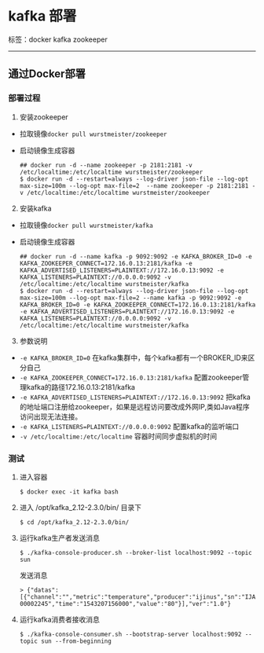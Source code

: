 ﻿# kafka 部署

标签：docker kafka zookeeper 

---

## 通过Docker部署

### 部署过程

1. 安装zookeeper
- 拉取镜像`docker pull wurstmeister/zookeeper`
- 启动镜像生成容器
    
    ```
    ## docker run -d --name zookeeper -p 2181:2181 -v /etc/localtime:/etc/localtime wurstmeister/zookeeper
    $ docker run -d --restart=always --log-driver json-file --log-opt max-size=100m --log-opt max-file=2  --name zookeeper -p 2181:2181 -v /etc/localtime:/etc/localtime wurstmeister/zookeeper
    ```
2. 安装kafka
- 拉取镜像`docker pull wurstmeister/kafka`
- 启动镜像生成容器

    ```
    ## docker run -d --name kafka -p 9092:9092 -e KAFKA_BROKER_ID=0 -e KAFKA_ZOOKEEPER_CONNECT=172.16.0.13:2181/kafka -e KAFKA_ADVERTISED_LISTENERS=PLAINTEXT://172.16.0.13:9092 -e KAFKA_LISTENERS=PLAINTEXT://0.0.0.0:9092 -v /etc/localtime:/etc/localtime wurstmeister/kafka
    $ docker run -d --restart=always --log-driver json-file --log-opt max-size=100m --log-opt max-file=2 --name kafka -p 9092:9092 -e KAFKA_BROKER_ID=0 -e KAFKA_ZOOKEEPER_CONNECT=172.16.0.13:2181/kafka -e KAFKA_ADVERTISED_LISTENERS=PLAINTEXT://172.16.0.13:9092 -e KAFKA_LISTENERS=PLAINTEXT://0.0.0.0:9092 -v /etc/localtime:/etc/localtime wurstmeister/kafka

    ```
3. 参数说明

- `-e KAFKA_BROKER_ID=0`  在kafka集群中，每个kafka都有一个BROKER_ID来区分自己
- `-e KAFKA_ZOOKEEPER_CONNECT=172.16.0.13:2181/kafka` 配置zookeeper管理kafka的路径172.16.0.13:2181/kafka
- `-e KAFKA_ADVERTISED_LISTENERS=PLAINTEXT://172.16.0.13:9092`  把kafka的地址端口注册给zookeeper，如果是远程访问要改成外网IP,类如Java程序访问出现无法连接。
- `-e KAFKA_LISTENERS=PLAINTEXT://0.0.0.0:9092` 配置kafka的监听端口
- `-v /etc/localtime:/etc/localtime` 容器时间同步虚拟机的时间

### 测试

1. 进入容器

    ```
    $ docker exec -it kafka bash
    ```

2. 进入 /opt/kafka_2.12-2.3.0/bin/ 目录下

    ```
    $ cd /opt/kafka_2.12-2.3.0/bin/
    ```

3. 运行kafka生产者发送消息

    ```
    $ ./kafka-console-producer.sh --broker-list localhost:9092 --topic sun
    ```

    发送消息

    ```
    > {"datas":[{"channel":"","metric":"temperature","producer":"ijinus","sn":"IJA0101-00002245","time":"1543207156000","value":"80"}],"ver":"1.0"}
    ```
 
4. 运行kafka消费者接收消息

    ```
    $ ./kafka-console-consumer.sh --bootstrap-server localhost:9092 --topic sun --from-beginning
    ```





